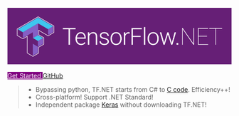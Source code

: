 <!-- # Tensorflow.NET -->

![logo](_images/tf.net.logo.png)

<div class="text-center">
    <!-- [GetStarted](essentials/introduction) -->
    <a class="btn btn-lg mb-3 me-md-3" style="background-color: purple; color: white" href="#/essentials/introduction?id=getting-started">
        Get Started
    </a>
    <a class="btn btn-lg btn-outline-secondary mb-3" href="https://github.com/SciSharp/TensorFlow.NET">
        GitHub
    </a>
</div>

> -   Bypassing python, TF.NET starts from C# to [C code](https://www.tensorflow.org/). Efficiency++!
> -   Cross-platform! Support .NET Standard!
> -   Independent package [Keras](<(https://www.nuget.org/packages/TensorFlow.Keras/)>) without downloading TF.NET!
